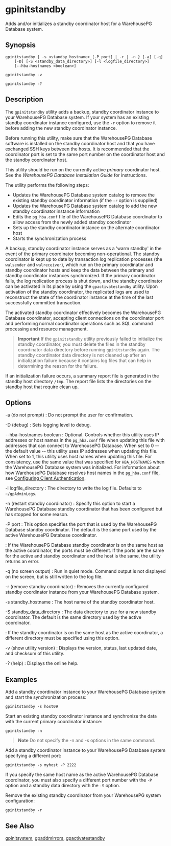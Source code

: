 # gpinitstandby 

Adds and/or initializes a standby coordinator host for a WarehousePG Database system.

## <a id="section2"></a>Synopsis 

```
gpinitstandby { -s <standby_hostname> [-P port] | -r | -n } [-a] [-q] 
    [-D] [-S <standby_data_directory>] [-l <logfile_directory>] 
    [--hba-hostnames <boolean>] 

gpinitstandby -v 

gpinitstandby -?
```

## <a id="section3"></a>Description 

The `gpinitstandby` utility adds a backup, standby coordinator instance to your WarehousePG Database system. If your system has an existing standby coordinator instance configured, use the `-r` option to remove it before adding the new standby coordinator instance.

Before running this utility, make sure that the WarehousePG Database software is installed on the standby coordinator host and that you have exchanged SSH keys between the hosts. It is recommended that the coordinator port is set to the same port number on the coordinator host and the standby coordinator host.

This utility should be run on the currently active *primary* coordinator host. See the *WarehousePG Database Installation Guide* for instructions.

The utility performs the following steps:

-   Updates the WarehousePG Database system catalog to remove the existing standby coordinator information \(if the `-r` option is supplied\)
-   Updates the WarehousePG Database system catalog to add the new standby coordinator instance information
-   Edits the `pg_hba.conf` file of the WarehousePG Database coordinator to allow access from the newly added standby coordinator
-   Sets up the standby coordinator instance on the alternate coordinator host
-   Starts the synchronization process

A backup, standby coordinator instance serves as a 'warm standby' in the event of the primary coordinator becoming non-operational. The standby coordinator is kept up to date by transaction log replication processes \(the `walsender` and `walreceiver`\), which run on the primary coordinator and standby coordinator hosts and keep the data between the primary and standby coordinator instances synchronized. If the primary coordinator fails, the log replication process is shut down, and the standby coordinator can be activated in its place by using the `gpactivatestandby` utility. Upon activation of the standby coordinator, the replicated logs are used to reconstruct the state of the coordinator instance at the time of the last successfully committed transaction.

The activated standby coordinator effectively becomes the WarehousePG Database coordinator, accepting client connections on the coordinator port and performing normal coordinator operations such as SQL command processing and resource management.

> **Important** If the `gpinitstandby` utility previously failed to initialize the standby coordinator, you must delete the files in the standby coordinator data directory before running `gpinitstandby` again. The standby coordinator data directory is not cleaned up after an initialization failure because it contains log files that can help in determining the reason for the failure.

If an initialization failure occurs, a summary report file is generated in the standby host directory `/tmp`. The report file lists the directories on the standby host that require clean up.

## <a id="section4"></a>Options 

-a \(do not prompt\)
:   Do not prompt the user for confirmation.

-D \(debug\)
:   Sets logging level to debug.

--hba-hostnames boolean
:   Optional. Controls whether this utility uses IP addresses or host names in the `pg_hba.conf` file when updating this file with addresses that can connect to WarehousePG Database. When set to 0 -- the default value -- this utility uses IP addresses when updating this file. When set to 1, this utility uses host names when updating this file. For consistency, use the same value that was specified for `HBA_HOSTNAMES` when the WarehousePG Database system was initialized. For information about how WarehousePG Database resolves host names in the `pg_hba.conf` file, see [Configuring Client Authentication](../../admin_guide/client_auth.html).

-l logfile\_directory
:   The directory to write the log file. Defaults to `~/gpAdminLogs`.

-n \(restart standby coordinator\)
:   Specify this option to start a WarehousePG Database standby coordinator that has been configured but has stopped for some reason.

-P port
:   This option specifies the port that is used by the WarehousePG Database standby coordinator. The default is the same port used by the active WarehousePG Database coordinator.

:   If the WarehousePG Database standby coordinator is on the same host as the active coordinator, the ports must be different. If the ports are the same for the active and standby coordinator and the host is the same, the utility returns an error.

-q \(no screen output\)
:   Run in quiet mode. Command output is not displayed on the screen, but is still written to the log file.

-r \(remove standby coordinator\)
:   Removes the currently configured standby coordinator instance from your WarehousePG Database system.

-s standby\_hostname
:   The host name of the standby coordinator host.

-S standby\_data\_directory
:   The data directory to use for a new standby coordinator. The default is the same directory used by the active coordinator.

:   If the standby coordinator is on the same host as the active coordinator, a different directory must be specified using this option.

-v \(show utility version\)
:   Displays the version, status, last updated date, and checksum of this utility.

-? \(help\)
:   Displays the online help.

## <a id="section5"></a>Examples 

Add a standby coordinator instance to your WarehousePG Database system and start the synchronization process:

```
gpinitstandby -s host09
```

Start an existing standby coordinator instance and synchronize the data with the current primary coordinator instance:

```
gpinitstandby -n
```

> **Note** Do not specify the -n and -s options in the same command.

Add a standby coordinator instance to your WarehousePG Database system specifying a different port:

```
gpinitstandby -s myhost -P 2222
```

If you specify the same host name as the active WarehousePG Database coordinator, you must also specify a different port number with the `-P` option and a standby data directory with the `-S` option.

Remove the existing standby coordinator from your WarehousePG system configuration:

```
gpinitstandby -r
```

## <a id="section6"></a>See Also 

[gpinitsystem](gpinitsystem.html), [gpaddmirrors](gpaddmirrors.html), [gpactivatestandby](gpactivatestandby.html)

